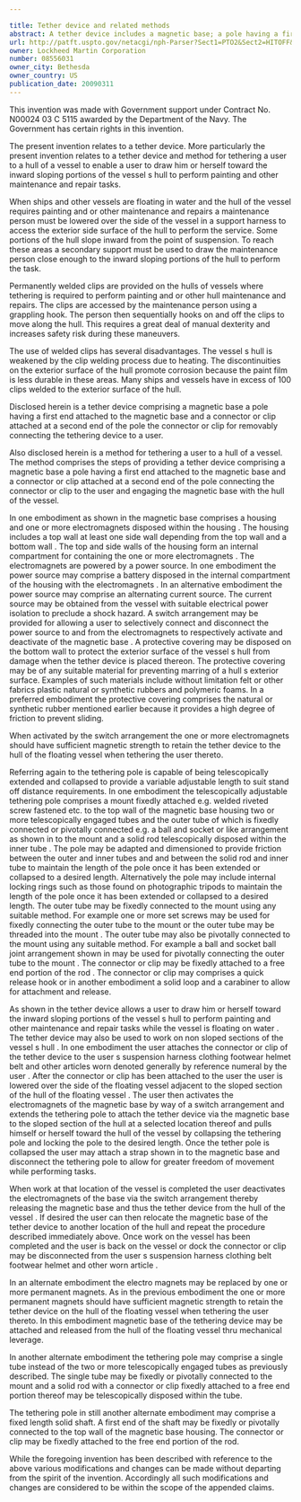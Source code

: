 ```yaml
---

title: Tether device and related methods
abstract: A tether device includes a magnetic base; a pole having a first end attached to the magnetic base; and a connector or clip attached at a second end of the pole, for removably connecting the tethering device to a user. Also, a method for tethering a user to a hull of a vessel including the steps of providing a tether device having a magnetic base, a pole having a first end attached to the magnetic base, and a connector or clip attached at a second end of the pole; connecting the connector or clip to the user; and engaging the magnetic base with the hull of the vessel.
url: http://patft.uspto.gov/netacgi/nph-Parser?Sect1=PTO2&Sect2=HITOFF&p=1&u=%2Fnetahtml%2FPTO%2Fsearch-adv.htm&r=1&f=G&l=50&d=PALL&S1=08556031&OS=08556031&RS=08556031
owner: Lockheed Martin Corporation
number: 08556031
owner_city: Bethesda
owner_country: US
publication_date: 20090311
---
```

This invention was made with Government support under Contract No. N00024 03 C 5115 awarded by the Department of the Navy. The Government has certain rights in this invention.

The present invention relates to a tether device. More particularly the present invention relates to a tether device and method for tethering a user to a hull of a vessel to enable a user to draw him or herself toward the inward sloping portions of the vessel s hull to perform painting and other maintenance and repair tasks.

When ships and other vessels are floating in water and the hull of the vessel requires painting and or other maintenance and repairs a maintenance person must be lowered over the side of the vessel in a support harness to access the exterior side surface of the hull to perform the service. Some portions of the hull slope inward from the point of suspension. To reach these areas a secondary support must be used to draw the maintenance person close enough to the inward sloping portions of the hull to perform the task.

Permanently welded clips are provided on the hulls of vessels where tethering is required to perform painting and or other hull maintenance and repairs. The clips are accessed by the maintenance person using a grappling hook. The person then sequentially hooks on and off the clips to move along the hull. This requires a great deal of manual dexterity and increases safety risk during these maneuvers.

The use of welded clips has several disadvantages. The vessel s hull is weakened by the clip welding process due to heating. The discontinuities on the exterior surface of the hull promote corrosion because the paint film is less durable in these areas. Many ships and vessels have in excess of 100 clips welded to the exterior surface of the hull.

Disclosed herein is a tether device comprising a magnetic base a pole having a first end attached to the magnetic base and a connector or clip attached at a second end of the pole the connector or clip for removably connecting the tethering device to a user.

Also disclosed herein is a method for tethering a user to a hull of a vessel. The method comprises the steps of providing a tether device comprising a magnetic base a pole having a first end attached to the magnetic base and a connector or clip attached at a second end of the pole connecting the connector or clip to the user and engaging the magnetic base with the hull of the vessel.

In one embodiment as shown in the magnetic base comprises a housing and one or more electromagnets disposed within the housing . The housing includes a top wall at least one side wall depending from the top wall and a bottom wall . The top and side walls of the housing form an internal compartment for containing the one or more electromagnets . The electromagnets are powered by a power source. In one embodiment the power source may comprise a battery disposed in the internal compartment of the housing with the electromagnets . In an alternative embodiment the power source may comprise an alternating current source. The current source may be obtained from the vessel with suitable electrical power isolation to preclude a shock hazard. A switch arrangement may be provided for allowing a user to selectively connect and disconnect the power source to and from the electromagnets to respectively activate and deactivate of the magnetic base . A protective covering may be disposed on the bottom wall to protect the exterior surface of the vessel s hull from damage when the tether device is placed thereon. The protective covering may be of any suitable material for preventing marring of a hull s exterior surface. Examples of such materials include without limitation felt or other fabrics plastic natural or synthetic rubbers and polymeric foams. In a preferred embodiment the protective covering comprises the natural or synthetic rubber mentioned earlier because it provides a high degree of friction to prevent sliding.

When activated by the switch arrangement the one or more electromagnets should have sufficient magnetic strength to retain the tether device to the hull of the floating vessel when tethering the user thereto.

Referring again to the tethering pole is capable of being telescopically extended and collapsed to provide a variable adjustable length to suit stand off distance requirements. In one embodiment the telescopically adjustable tethering pole comprises a mount fixedly attached e.g. welded riveted screw fastened etc. to the top wall of the magnetic base housing two or more telescopically engaged tubes and the outer tube of which is fixedly connected or pivotally connected e.g. a ball and socket or like arrangement as shown in to the mount and a solid rod telescopically disposed within the inner tube . The pole may be adapted and dimensioned to provide friction between the outer and inner tubes and and between the solid rod and inner tube to maintain the length of the pole once it has been extended or collapsed to a desired length. Alternatively the pole may include internal locking rings such as those found on photographic tripods to maintain the length of the pole once it has been extended or collapsed to a desired length. The outer tube may be fixedly connected to the mount using any suitable method. For example one or more set screws may be used for fixedly connecting the outer tube to the mount or the outer tube may be threaded into the mount . The outer tube may also be pivotally connected to the mount using any suitable method. For example a ball and socket ball joint arrangement shown in may be used for pivotally connecting the outer tube to the mount . The connector or clip may be fixedly attached to a free end portion of the rod . The connector or clip may comprises a quick release hook or in another embodiment a solid loop and a carabiner to allow for attachment and release.

As shown in the tether device allows a user to draw him or herself toward the inward sloping portions of the vessel s hull to perform painting and other maintenance and repair tasks while the vessel is floating on water . The tether device may also be used to work on non sloped sections of the vessel s hull . In one embodiment the user attaches the connector or clip of the tether device to the user s suspension harness clothing footwear helmet belt and other articles worn denoted generally by reference numeral by the user . After the connector or clip has been attached to the user the user is lowered over the side of the floating vessel adjacent to the sloped section of the hull of the floating vessel . The user then activates the electromagnets of the magnetic base by way of a switch arrangement and extends the tethering pole to attach the tether device via the magnetic base to the sloped section of the hull at a selected location thereof and pulls himself or herself toward the hull of the vessel by collapsing the tethering pole and locking the pole to the desired length. Once the tether pole is collapsed the user may attach a strap shown in to the magnetic base and disconnect the tethering pole to allow for greater freedom of movement while performing tasks.

When work at that location of the vessel is completed the user deactivates the electromagnets of the base via the switch arrangement thereby releasing the magnetic base and thus the tether device from the hull of the vessel . If desired the user can then relocate the magnetic base of the tether device to another location of the hull and repeat the procedure described immediately above. Once work on the vessel has been completed and the user is back on the vessel or dock the connector or clip may be disconnected from the user s suspension harness clothing belt footwear helmet and other worn article .

In an alternate embodiment the electro magnets may be replaced by one or more permanent magnets. As in the previous embodiment the one or more permanent magnets should have sufficient magnetic strength to retain the tether device on the hull of the floating vessel when tethering the user thereto. In this embodiment magnetic base of the tethering device may be attached and released from the hull of the floating vessel thru mechanical leverage.

In another alternate embodiment the tethering pole may comprise a single tube instead of the two or more telescopically engaged tubes as previously described. The single tube may be fixedly or pivotally connected to the mount and a solid rod with a connector or clip fixedly attached to a free end portion thereof may be telescopically disposed within the tube.

The tethering pole in still another alternate embodiment may comprise a fixed length solid shaft. A first end of the shaft may be fixedly or pivotally connected to the top wall of the magnetic base housing. The connector or clip may be fixedly attached to the free end portion of the rod.

While the foregoing invention has been described with reference to the above various modifications and changes can be made without departing from the spirit of the invention. Accordingly all such modifications and changes are considered to be within the scope of the appended claims.

